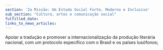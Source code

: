 ```yaml
---
section: '2a Missão: Um Estado Social Forte, Moderno e Inclusivo'
sub_section: "Cultura, artes e comunicação social"
fulfilled_date:
links_to_news_articles:
---
```


Apoiar a tradução e promover a internacionalização da produção literária nacional, com um protocolo específico com o Brasil e os países lusófonos;